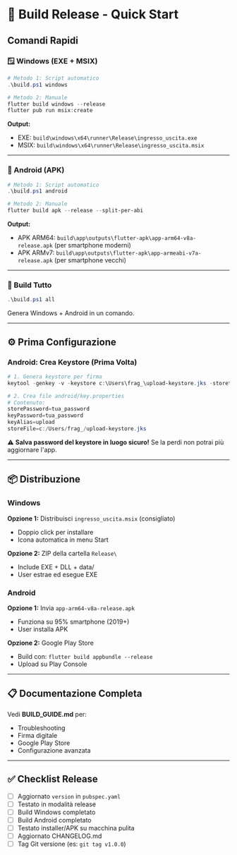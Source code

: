 # 🚀 Build Release - Quick Start

## Comandi Rapidi

### 🪟 Windows (EXE + MSIX)
```powershell
# Metodo 1: Script automatico
.\build.ps1 windows

# Metodo 2: Manuale
flutter build windows --release
flutter pub run msix:create
```

**Output:**
- EXE: `build\windows\x64\runner\Release\ingresso_uscita.exe`
- MSIX: `build\windows\x64\runner\Release\ingresso_uscita.msix`

---

### 🤖 Android (APK)
```powershell
# Metodo 1: Script automatico
.\build.ps1 android

# Metodo 2: Manuale
flutter build apk --release --split-per-abi
```

**Output:**
- APK ARM64: `build\app\outputs\flutter-apk\app-arm64-v8a-release.apk` (per smartphone moderni)
- APK ARMv7: `build\app\outputs\flutter-apk\app-armeabi-v7a-release.apk` (per smartphone vecchi)

---

### 🎯 Build Tutto
```powershell
.\build.ps1 all
```

Genera Windows + Android in un comando.

---

## ⚙️ Prima Configurazione

### Android: Crea Keystore (Prima Volta)

```powershell
# 1. Genera keystore per firma
keytool -genkey -v -keystore c:\Users\frag_\upload-keystore.jks -storetype JKS -keyalg RSA -keysize 2048 -validity 10000 -alias upload

# 2. Crea file android/key.properties
# Contenuto:
storePassword=tua_password
keyPassword=tua_password
keyAlias=upload
storeFile=c:/Users/frag_/upload-keystore.jks
```

⚠️ **Salva password del keystore in luogo sicuro!** Se la perdi non potrai più aggiornare l'app.

---

## 📦 Distribuzione

### Windows
**Opzione 1:** Distribuisci `ingresso_uscita.msix` (consigliato)
- Doppio click per installare
- Icona automatica in menu Start

**Opzione 2:** ZIP della cartella `Release\`
- Include EXE + DLL + data/
- User estrae ed esegue EXE

### Android
**Opzione 1:** Invia `app-arm64-v8a-release.apk`
- Funziona su 95% smartphone (2019+)
- User installa APK

**Opzione 2:** Google Play Store
- Build con: `flutter build appbundle --release`
- Upload su Play Console

---

## 📋 Documentazione Completa

Vedi **BUILD_GUIDE.md** per:
- Troubleshooting
- Firma digitale
- Google Play Store
- Configurazione avanzata

---

## ✅ Checklist Release

- [ ] Aggiornato `version` in `pubspec.yaml`
- [ ] Testato in modalità release
- [ ] Build Windows completato
- [ ] Build Android completato
- [ ] Testato installer/APK su macchina pulita
- [ ] Aggiornato CHANGELOG.md
- [ ] Tag Git versione (es: `git tag v1.0.0`)
